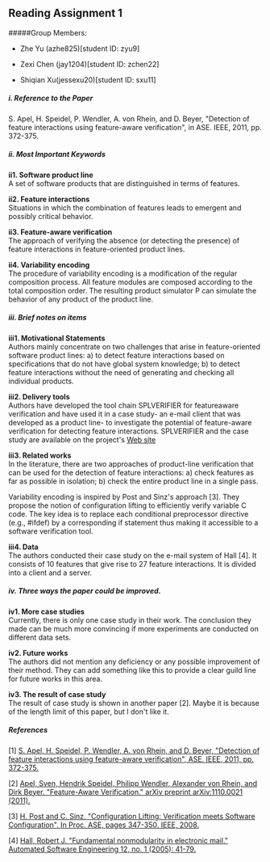 ## Reading Assignment 1
#####Group Members:

- Zhe Yu (azhe825)[student ID: zyu9]

- Zexi Chen (jay1204)[student ID: zchen22]

- Shiqian Xu(jessexu20)[student ID: sxu11]

##### i. Reference to the Paper
S. Apel, H. Speidel, P. Wendler, A. von Rhein, and D. Beyer, "Detection of feature interactions using feature-aware verification", in ASE. IEEE, 2011, pp. 372-375.

##### ii. Most Important Keywords 

<b> ii1. Software product line</b>  
A set of software products that are distinguished in terms of features.

<b>ii2. Feature interactions</b>  
Situations in which the combination of features leads to emergent and possibly critical behavior.

<b> ii3. Feature-aware verification</b>  
The approach of verifying the absence (or detecting the presence) of feature interactions in feature-oriented product
lines.

<b> ii4. Variability encoding</b>  
The procedure of variability encoding is a modification of the regular composition process.
All feature modules are composed according to the total composition order. The resulting product simulator P can simulate the behavior of any product of the product line.

##### iii. Brief notes on items 
<b> iii1. Motivational Statements</b>  
Authors mainly concentrate on two challenges that arise in feature-oriented software product lines:
a) to detect feature interactions based on specifications that do not have global system knowledge;
b) to detect feature interactions without the need of generating and checking all individual products.

<b> iii2. Delivery tools</b>  
Authors have developed the tool chain SPLVERIFIER for featureaware verification and have used it in a case study- an e-mail client that was developed as a product line- to investigate the potential of feature-aware verification for detecting feature interactions.
SPLVERIFIER and the case study are available on the project's [Web site](http://www.infosun.fim.uni-passau.de/spl/FAV/variability_encoding.html)

<b> iii3. Related works</b>  
In the literature, there are two approaches of product-line verification that can be used for the detection of feature
interactions: 
a) check features as far as possible in isolation; 
b) check the entire product line in a single pass.

Variability encoding is inspired by Post and Sinz's approach [3]. They propose the notion of configuration lifting to efficiently verify variable C code. The key idea is to replace each conditional preprocessor directive (e.g., #ifdef) by a corresponding if statement thus making it accessible to a software verification tool. 

<b> iii4. Data</b>  
The authors conducted their case study on the e-mail system of Hall [4]. It consists of 10 features that give rise to
27 feature interactions. It is divided into a client and a server.

##### iv. Three ways the paper could be improved.  
<b> iv1. More case studies</b>  
Currently, there is only one case study in their work. The conclusion they made can be much more convincing if more experiments are conducted on different data sets.

<b> iv2. Future works</b>  
The authors did not mention any deficiency or any possible improvement of their method. They can add something like this to  provide a clear guild line for future works in this area.

<b> iv3. The result of case study</b>  
The result of case study is shown in another paper [2]. Maybe it is because of the length limit of this paper, but I don't like it.


##### References  
[1] [S. Apel, H. Speidel, P. Wendler, A. von Rhein, and D. Beyer, "Detection of feature interactions using feature-aware verification", ASE. IEEE, 2011, pp. 372-375.](http://delivery.acm.org/10.1145/2200000/2190192/06100075.pdf?ip=152.7.76.41&id=2190192&acc=ACTIVE%20SERVICE&key=6ABC8B4C00F6EE47%2E4D4702B0C3E38B35%2E4D4702B0C3E38B35%2E4D4702B0C3E38B35&CFID=541401806&CFTOKEN=45181877&__acm__=1440853073_70979f784f9d36da24953b41c85f2999)

[2] [Apel, Sven, Hendrik Speidel, Philipp Wendler, Alexander von Rhein, and Dirk Beyer. "Feature-Aware Verification." arXiv preprint arXiv:1110.0021 (2011).](http://citeseerx.ist.psu.edu/viewdoc/download?doi=10.1.1.444.5101&rep=rep1&type=pdf)

[3] [H. Post and C. Sinz. "Configuration Lifting: Verification meets Software Configuration". In Proc. ASE, pages 347-350. IEEE, 2008.](http://ieeexplore.ieee.org/xpls/abs_all.jsp?arnumber=4639338&tag=1)

[4] [Hall, Robert J. "Fundamental nonmodularity in electronic mail." Automated Software Engineering 12, no. 1 (2005): 41-79.](http://link.springer.com/article/10.1023/B:AUSE.0000049208.84702.84)
